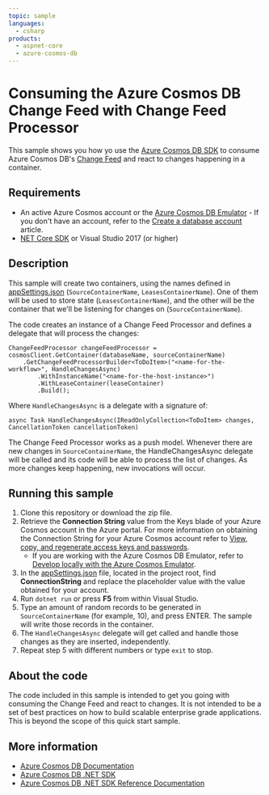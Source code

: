 ```yaml
---
topic: sample
languages:
  - csharp
products:
  - aspnet-core
  - azure-cosmos-db
---
```


# Consuming the Azure Cosmos DB Change Feed with Change Feed Processor
This sample shows you how yo use the [Azure Cosmos DB SDK](https://github.com/Azure/azure-cosmos-dotnet-v3) to consume Azure Cosmos DB's [Change Feed](https://docs.microsoft.com/azure/cosmos-db/change-feed) and react to changes happening in a container.

## Requirements

- An active Azure Cosmos account or the [Azure Cosmos DB Emulator](https://docs.microsoft.com/azure/cosmos-db/local-emulator) - If you don't have an account, refer to the [Create a database account](https://docs.microsoft.com/en-us/azure/cosmos-db/create-sql-api-dotnet#create-an-azure-cosmos-db-account) article.
- [NET Core SDK](https://dotnet.microsoft.com/download) or Visual Studio 2017 (or higher)

## Description

This sample will create two containers, using the names defined in [appSettings.json](./src/appSettings.json) (`SourceContainerName`, `LeasesContainerName`). One of them will be used to store state (`LeasesContainerName`), and the other will be the container that we'll be listening for changes on (`SourceContainerName`).

The code creates an instance of a Change Feed Processor and defines a delegate that will process the changes:

    ChangeFeedProcessor changeFeedProcessor = cosmosClient.GetContainer(databaseName, sourceContainerName)
        .GetChangeFeedProcessorBuilder<ToDoItem>("<name-for-the-workflow>", HandleChangesAsync)
            .WithInstanceName("<name-for-the-host-instance>")
            .WithLeaseContainer(leaseContainer)
            .Build();

Where `HandleChangesAsync` is a delegate with a signature of:

    async Task HandleChangesAsync(IReadOnlyCollection<ToDoItem> changes, CancellationToken cancellationToken)

The Change Feed Processor works as a push model. Whenever there are new changes in `SourceContainerName`, the HandleChangesAsync delegate will be called and its code will be able to process the list of changes. As more changes keep happening, new invocations will occur.

## Running this sample

1. Clone this repository or download the zip file.
2. Retrieve the **Connection String** value from the Keys blade of your Azure Cosmos account in the Azure portal. For more information on obtaining the Connection String for your Azure Cosmos account refer to [View, copy, and regenerate access keys and passwords](https://docs.microsoft.com/azure/cosmos-db/secure-access-to-data#master-keys).
    * If you are working with the Azure Cosmos DB Emulator, refer to [Develop locally with the Azure Cosmos Emulator](https://docs.microsoft.com/azure/cosmos-db/local-emulator#authenticating-requests).
3. In the [appSettings.json](./src/appSettings.json) file, located in the project root, find **ConnectionString** and replace the placeholder value with the value obtained for your account.
4. Run `dotnet run` or press **F5** from within Visual Studio.
5. Type an amount of random records to be generated in `SourceContainerName` (for example, 10), and press ENTER. The sample will write those records in the container.
6. The `HandleChangesAsync` delegate will get called and handle those changes as they are inserted, independently.
7. Repeat step 5 with different numbers or type `exit` to stop.

## About the code
The code included in this sample is intended to get you going with consuming the Change Feed and react to changes. It is not intended to be a set of best practices on how to build scalable enterprise grade applications. This is beyond the scope of this quick start sample. 

## More information

- [Azure Cosmos DB Documentation](https://docs.microsoft.com/azure/cosmos-db)
- [Azure Cosmos DB .NET SDK](https://docs.microsoft.com/azure/cosmos-db/sql-api-sdk-dotnet)
- [Azure Cosmos DB .NET SDK Reference Documentation](https://docs.microsoft.com/dotnet/api/overview/azure/cosmosdb?view=azure-dotnet)
